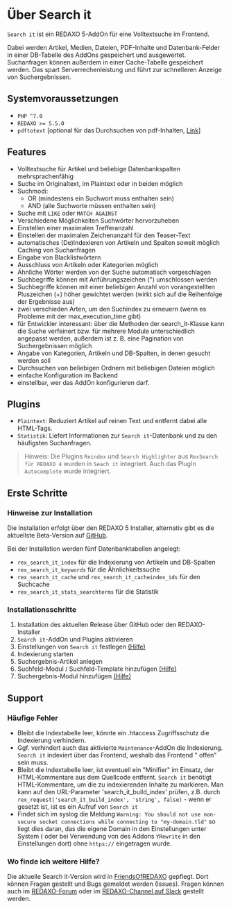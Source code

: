 # Über Search it

`Search it` ist ein REDAXO 5-AddOn für eine Volltextsuche im Frontend.

Dabei werden Artikel, Medien, Dateien, PDF-Inhalte und Datenbank-Felder in einer
DB-Tabelle des AddOns gespeichert und ausgewertet. Suchanfragen können außerdem
in einer Cache-Tabelle gespeichert werden. Das spart Serverrechenleistung und
führt zur schnelleren Anzeige von Suchergebnissen.

## Systemvoraussetzungen

* `PHP ^7.0`
* `REDAXO >= 5.5.0`
* `pdftotext` [optional für das Durchsuchen von pdf-Inhalten, [Link](https://www.xpdfreader.com/pdftotext-man.html)]

## Features

* Volltextsuche für Artikel und beliebige Datenbankspalten mehrsprachenfähig
* Suche im Originaltext, im Plaintext oder in beiden möglich
* Suchmodi:
  * OR (mindestens ein Suchwort muss enthalten sein)
  * AND (alle Suchworte müssen enthalten sein)
* Suche mit `LIKE` oder `MATCH AGAINST`
* Verschiedene Möglichkeiten Suchwörter hervorzuheben
* Einstellen einer maximalen Trefferanzahl
* Einstellen der maximalen Zeichenanzahl für den Teaser-Text
* automatisches (De)Indexieren von Artikeln und Spalten soweit möglich Caching
  von Suchanfragen
* Eingabe von Blacklistwörtern
* Ausschluss von Artikeln oder Kategorien möglich
* Ähnliche Wörter werden von der Suche automatisch vorgeschlagen
* Suchbegriffe können mit Anführungszeichen (") umschlossen werden
* Suchbegriffe können mit einer beliebigen Anzahl von vorangestellten
  Pluszeichen (+) höher gewichtet werden (wirkt sich auf die Reihenfolge der
  Ergebnisse aus)
* zwei verschieden Arten, um den Suchindex zu erneuern (wenn es Probleme mit der
  max_execution_time gibt)
* für Entwickler interessant: über die Methoden der search_it-Klasse kann die
  Suche verfeinert bzw. für mehrere Module unterschiedlich angepasst werden,
  außerdem ist z. B. eine Pagination von Suchergebnissen möglich
* Angabe von Kategorien, Artikeln und DB-Spalten, in denen gesucht werden soll
* Durchsuchen von beliebigen Ordnern mit beliebigen Dateien möglich
* einfache Konfiguration im Backend
* einstellbar, wer das AddOn konfigurieren darf.

## Plugins

* `Plaintext`: Reduziert Artikel auf reinen Text und entfernt dabei alle
  HTML-Tags.
* `Statistik`: Liefert Informationen zur `Search it`-Datenbank und zu den
  häufigsten Suchanfragen.

> Hinweis: Die Plugins `Reindex` und `Search Highlighter`
> aus `RexSearch für REDAXO 4` wurden in `Seach it` integriert. Auch das PlugIn `Autocomplete` wurde integriert.

## Erste Schritte

### Hinweise zur Installation

Die Installation erfolgt über den REDAXO 5 Installer, alternativ gibt es die
aktuellste Beta-Version
auf [GitHub](https://github.com/friendsofredaxo/search_it).

Bei der Installation werden fünf Datenbanktabellen angelegt:

* `rex_search_it_index` für die Indexierung von Artikeln und DB-Spalten
* `rex_search_it_keywords` für die Ähnlichkeitssuche
* `rex_search_it_cache` und `rex_search_it_cacheindex_ids` für den Suchcache
* `rex_search_it_stats_searchterms` für die Statistik

### Installationsschritte

1. Installation des aktuellen Release über GitHub oder den REDAXO-Installer
2. `Search it`-AddOn und Plugins aktivieren
3. Einstellungen von `Search it` festlegen [(Hilfe)](search_it-settings.md)
4. Indexierung starten
5. Suchergebnis-Artikel anlegen
6. Suchfeld-Modul / Suchfeld-Template hinzufügen [(Hilfe)](module-form.md)
7. Suchergebnis-Modul hinzufügen [(Hilfe)](module-simple.md)

## Support

### Häufige Fehler

* Bleibt die Indextabelle leer, könnte ein .htaccess Zugriffsschutz die
  Indexierung verhindern.
* Ggf. verhindert auch das aktivierte `Maintenance`-AddOn die
  Indexierung. `Search it` indexiert über das Frontend, weshalb das Frontend "
  offen" sein muss.
* Bleibt die Indextabelle leer, ist eventuell ein "Minifier" im Einsatz, der
  HTML-Kommentare aus dem Quellcode entfernt.
  `Search it` benötigt HTML-Kommentare, um die zu indexierenden Inhalte zu
  markieren. Man kann auf den URL-Parameter 'search_it_build_index' prüfen, z.B.
  durch `rex_request('search_it_build_index', 'string', false)` - wenn er
  gesetzt ist, ist es ein Aufruf von `Search it`
* Findet sich im syslog die
  Meldung `Warning: You should not use non-secure socket connections while connecting to "my-domain.tld"`
  so liegt dies daran, das die eigene Domain in den Einstellungen unter System (
  oder bei Verwendung von des Addons `YRewrite` in den Einstellungen dort)
  ohne `https://` eingetragen wurde.

### Wo finde ich weitere Hilfe?

Die aktuelle Search it-Version wird
in [FriendsOfREDAXO](https://github.com/friendsofredaxo/search_it) gepflegt.
Dort können Fragen gestellt und Bugs gemeldet werden (Issues). Fragen können
auch im [REDAXO-Forum](www.redaxo.org/de/forum/) oder
im [REDAXO-Channel auf Slack](https://friendsofredaxo.slack.com/messages/redaxo/)
gestellt werden.
